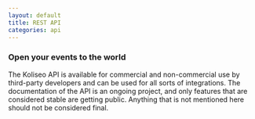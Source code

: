 ```yaml
---
layout: default
title: REST API
categories: api
---
```


### Open your events to the world

The Koliseo API is available for commercial and non-commercial use by third-party developers and can be used for all sorts of integrations. The documentation of the API is an ongoing project, and only features that are considered stable are getting public. Anything that is not mentioned here should not be considered final.